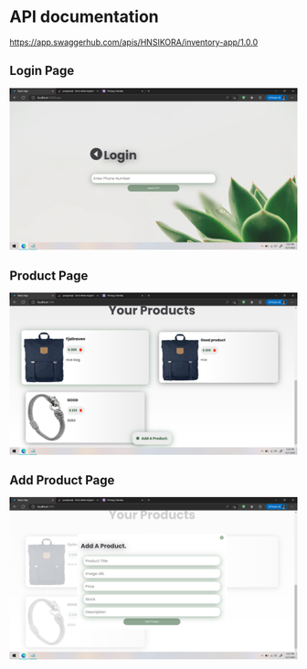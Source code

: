 # API documentation
https://app.swaggerhub.com/apis/HNSIKORA/inventory-app/1.0.0

## Login Page
<img src="./assets/login.png"/>

## Product Page
<img src="./assets/products.png"/>

## Add Product Page
<img src="./assets/addprod.png"/>